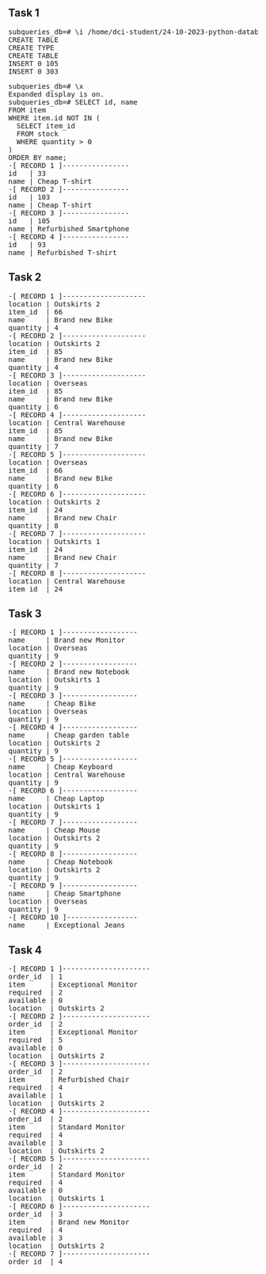 ## Task 1
<pre>subqueries_db=# \i /home/dci-student/24-10-2023-python-database-advanced-sql-subqueries-Lightmaker777/src/data/task1.sql 
CREATE TABLE
CREATE TYPE
CREATE TABLE
INSERT 0 105
INSERT 0 303</pre>
<pre>
subqueries_db=# \x
Expanded display is on.
subqueries_db=# SELECT id, name
FROM item
WHERE item.id NOT IN (
  SELECT item_id
  FROM stock
  WHERE quantity > 0
)
ORDER BY name;
-[ RECORD 1 ]----------------
id   | 33
name | Cheap T-shirt
-[ RECORD 2 ]----------------
id   | 103
name | Cheap T-shirt
-[ RECORD 3 ]----------------
id   | 105
name | Refurbished Smartphone
-[ RECORD 4 ]----------------
id   | 93
name | Refurbished T-shirt
</pre>
## Task 2
<pre>
-[ RECORD 1 ]--------------------
location | Outskirts 2
item_id  | 66
name     | Brand new Bike
quantity | 4
-[ RECORD 2 ]--------------------
location | Outskirts 2
item_id  | 85
name     | Brand new Bike
quantity | 4
-[ RECORD 3 ]--------------------
location | Overseas
item_id  | 85
name     | Brand new Bike
quantity | 6
-[ RECORD 4 ]--------------------
location | Central Warehouse
item_id  | 85
name     | Brand new Bike
quantity | 7
-[ RECORD 5 ]--------------------
location | Overseas
item_id  | 66
name     | Brand new Bike
quantity | 6
-[ RECORD 6 ]--------------------
location | Outskirts 2
item_id  | 24
name     | Brand new Chair
quantity | 8
-[ RECORD 7 ]--------------------
location | Outskirts 1
item_id  | 24
name     | Brand new Chair
quantity | 7
-[ RECORD 8 ]--------------------
location | Central Warehouse
item_id  | 24
</pre>
## Task 3
<pre>
-[ RECORD 1 ]------------------
name     | Brand new Monitor
location | Overseas
quantity | 9
-[ RECORD 2 ]------------------
name     | Brand new Notebook
location | Outskirts 1
quantity | 9
-[ RECORD 3 ]------------------
name     | Cheap Bike
location | Overseas
quantity | 9
-[ RECORD 4 ]------------------
name     | Cheap garden table
location | Outskirts 2
quantity | 9
-[ RECORD 5 ]------------------
name     | Cheap Keyboard
location | Central Warehouse
quantity | 9
-[ RECORD 6 ]------------------
name     | Cheap Laptop
location | Outskirts 1
quantity | 9
-[ RECORD 7 ]------------------
name     | Cheap Mouse
location | Outskirts 2
quantity | 9
-[ RECORD 8 ]------------------
name     | Cheap Notebook
location | Outskirts 2
quantity | 9
-[ RECORD 9 ]------------------
name     | Cheap Smartphone
location | Overseas
quantity | 9
-[ RECORD 10 ]-----------------
name     | Exceptional Jeans
</pre>
## Task 4
<pre>-[ RECORD 1 ]---------------------
order_id  | 1
item      | Exceptional Monitor
required  | 2
available | 0
location  | Outskirts 2
-[ RECORD 2 ]---------------------
order_id  | 2
item      | Exceptional Monitor
required  | 5
available | 0
location  | Outskirts 2
-[ RECORD 3 ]---------------------
order_id  | 2
item      | Refurbished Chair
required  | 4
available | 1
location  | Outskirts 2
-[ RECORD 4 ]---------------------
order_id  | 2
item      | Standard Monitor
required  | 4
available | 3
location  | Outskirts 2
-[ RECORD 5 ]---------------------
order_id  | 2
item      | Standard Monitor
required  | 4
available | 0
location  | Outskirts 1
-[ RECORD 6 ]---------------------
order_id  | 3
item      | Brand new Monitor
required  | 4
available | 3
location  | Outskirts 2
-[ RECORD 7 ]---------------------
order_id  | 4
</pre>


